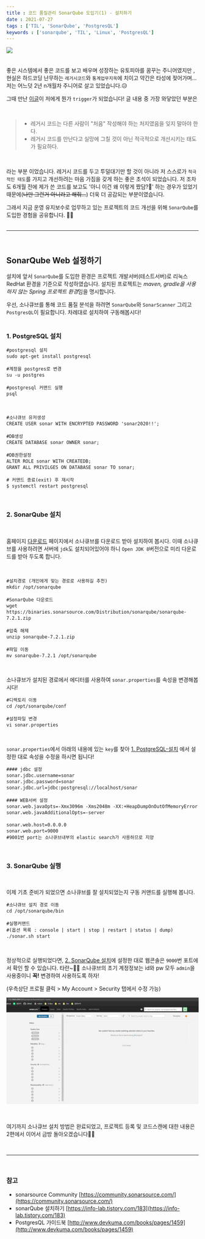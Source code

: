```yaml
---
title : 코드 품질관리 SonarQube 도입기(1) - 설치하기
date : 2021-07-27
tags : ['TIL', 'SonarQube', 'PostgresQL']
keywords : ['sonarqube', 'TIL', 'Linux', 'PostgresQL']
---
```


![](https://media.vlpt.us/images/3rd-big/post/6304e3ad-127b-4392-8a0b-da0c942bb556/sonarqube-logo@2x.png)
<br/><br/>

좋은 시스템에서 좋은 코드를 보고 배우며 성장하는 유토피아를 꿈꾸는 주니어였지만 , 현실은 하드코딩 난무하는 `레거시코드`와 `통계업무지옥`에 치이고 약간은 타성에 젖어가며... 저는 어느덧 2년 n개월차 주니어로 살고 있었습니다.😥
<br/>

그때 만난 [이글](https://sogoagain.github.io/2020/03/08/%EB%A0%88%EA%B1%B0%EC%8B%9C-%EC%BD%94%EB%93%9C%EB%A5%BC-%EC%A0%90%EC%A7%84%EC%A0%81%EC%9C%BC%EB%A1%9C-%EA%B0%9C%EC%84%A0%ED%95%9C-%EA%B2%BD%ED%97%98/)이 저에게 뭔가 `trigger`가 되었습니다! 글 내용 중 가장 와닿았던 부분은 

<br/>

> * 레거시 코드는 다른 사람이 "처음" 작성해야 하는 처지였음을 잊지 말아야 한다. 
> * 레거시 코드를 만난다고 실망에 그칠 것이 아닌 적극적으로 개선시키는 태도가 필요하다.

<br/>

라는 부분 이었습니다. 레거시 코드를 두고 투덜대기만 할 것이 아니라 저 스스로가 `적극적인 태도`를 가지고 개선하려는 마음 가짐을 갖게 하는 좋은 초석이 되었습니다. 저 조차도 6개월 전에 제가 쓴 코드를 보고도 '아니 이건 왜 이렇게 짰담?🤔' 하는 경우가 있었기 때문에(~~나만 그런거 아니라고 해줘...~~) 더욱 더 공감되는 부분이였습니다.
<br/>

그래서 지금 운영 유지보수로 업무하고 있는 프로젝트의 코드 개선을 위해 `SonarQube`를 도입한 경험을 공유합니다. 🕺💃
<br/><br/>

---
<br/>

## SonarQube Web 설정하기 

설치에 앞서 `SonarQube`를 도입한 환경은 프로젝트 개발서버(테스트서버)로 리눅스 RedHat 환경을 기준으로 작성하였습니다. 설치된 프로젝트는 *maven, gradle을 사용하지 않는 Spring 프로젝트 환경*임을 명시합니다.


우선, 소나큐브를 통해 코드 품질 분석을 하려면 `SonarQube`와 `SonarScanner` 그리고 `PostgresQL`이 필요합니다. 차례대로 설치하여 구동해봅시다!
<br/><br/>

### 1. PostgreSQL 설치

```shell
#postgresql 설치 
sudo apt-get install postgresql

#계정을 postgres로 변경 
su -u postgres

#postgresql 커맨드 실행
psql 
```
<br/>

```shell
#소나큐브 유저생성
CREATE USER sonar WITH ENCRYPTED PASSWORD 'sonar2020!!';

#DB생성
CREATE DATABASE sonar OWNER sonar;

#DB권한설정
ALTER ROLE sonar WITH CREATEDB;
GRANT ALL PRIVILGES ON DATABASE sonar TO sonar;

# 커맨드 종료(exit) 후 재시작
$ systemctl restart postgresql
```
<br/>

### 2. SonarQube 설치 
<br/>

홈페이지 [다운로드](https://www.sonarqube.org/downloads/) 페이지에서 소나큐브를 다운로드 받아 설치하여 봅시다. 이때 소나큐브를 사용하려면 서버에 `jdk`도 설치되어있어야 하니 `Open JDK 8`버전으로 미리 다운로드를 받아 두도록 합니다.

<br/>

```shell
#설치경로 (개인에게 맞는 경로로 사용하길 추천)
mkdir /opt/sonarqube

#SonarQube 다운로드
wget https://binaries.sonarsource.com/Distribution/sonarqube/sonarqube-7.2.1.zip

#압축 해제 
unzip sonarqube-7.2.1.zip

#파일 이동
mv sonarqube-7.2.1 /opt/sonarqube
```
<br/>

소나큐브가 설치된 경로에서 에디터를 사용하여 `sonar.properties`를 속성을 변경해봅시다!

```shell
#디렉토리 이동 
cd /opt/sonarqube/conf

#설정파일 변경 
vi sonar.properties
```
<br/>

`sonar.properties`에서 아래의 내용에 있는 `key`를 찾아 [1. PostgreSQL-설치](#1.-PostgreSQL-설치) 에서 설정한 대로 속성을 수정을 하시면 됩니다!
```
#### jdbc 설정
sonar.jdbc.username=sonar
sonar.jdbc.password=sonar
sonar.jdbc.url=jdbc:postgresql://localhost/sonar

#### WEB서버 설정
sonar.web.javaOpts=-Xmx3096m -Xms2048m -XX:+HeapDumpOnOutOfMemoryError
sonar.web.javaAdditionalOpts=-server

sonar.web.host=0.0.0.0
sonar.web.port=9000
#9001번 port는 소나큐브내부의 elastic search가 사용하므로 지양
```
<br/>

### 3. SonarQube 실행
<br/>

이제 기초 준비가 되었으면 소나큐브를 잘 설치되었는지 구동 커맨드를 실행해 봅니다.

```shell
#소나큐브 설치 경로 이동 
cd /opt/sonarqube/bin

#실행커맨드 
#(옵션 목록 : console | start | stop | restart | status | dump)
./sonar.sh start
```
<br/>

정상적으로 실행되었다면, [2. SonarQube 설치](#2.-SonarQube-설치)에 설정한 대로 웹콘솔은 `9000`번 포트에서 확인 할 수 있습니다. 타란~🙆‍♀️ 소나큐브의 초기 계정정보는 id와 pw 모두 `admin`을 사용중이니 **꼭!**  변경하여 사용하도록 하자! 

(우측상단 프로필 클릭 > My Account > Security 탭에서 수정 가능)

![sonar-console04.png](sonar-console04.PNG)

<br/>

여기까지 소나큐브 설치 방법은 완료되었고, 프로젝트 등록 및 코드스캔에 대한 내용은 2편에서 이어서 금방 돌아오겠습니다💁‍♀️

<br/>

---
<br/>

### 참고

- sonarsource Community [https://community.sonarsource.com/](https://community.sonarsource.com/)
- sonarQube 설치하기 [https://info-lab.tistory.com/183](https://info-lab.tistory.com/183)
- PostgresQL 가이드북 [http://www.devkuma.com/books/pages/1459](http://www.devkuma.com/books/pages/1459)